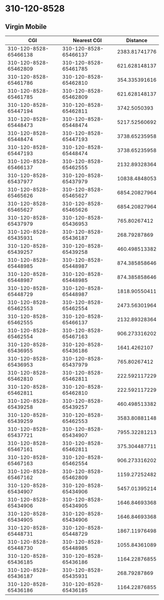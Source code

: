 # 310-120-8528
## Virgin Mobile


| CGI | Nearest CGI | Distance |
|-----|-------------|----------|
| 310-120-8528-65466138 | 310-120-8528-65466137 | 2383.81741776 |
| 310-120-8528-65462809 | 310-120-8528-65461785 | 621.628148137 |
| 310-120-8528-65461786 | 310-120-8528-65462810 | 354.335391616 |
| 310-120-8528-65461785 | 310-120-8528-65462809 | 621.628148137 |
| 310-120-8528-65447194 | 310-120-8528-65462811 | 3742.5050393 |
| 310-120-8528-65448473 | 310-120-8528-65448474 | 5217.52560692 |
| 310-120-8528-65448474 | 310-120-8528-65447193 | 3738.65235958 |
| 310-120-8528-65447193 | 310-120-8528-65448474 | 3738.65235958 |
| 310-120-8528-65466137 | 310-120-8528-65462555 | 2132.89328364 |
| 310-120-8528-65437977 | 310-120-8528-65437979 | 10838.4848053 |
| 310-120-8528-65465626 | 310-120-8528-65465627 | 6854.20827964 |
| 310-120-8528-65465627 | 310-120-8528-65465626 | 6854.20827964 |
| 310-120-8528-65437979 | 310-120-8528-65436953 | 765.80267412 |
| 310-120-8528-65435931 | 310-120-8528-65436187 | 268.79287869 |
| 310-120-8528-65439257 | 310-120-8528-65439258 | 460.498513382 |
| 310-120-8528-65448985 | 310-120-8528-65448987 | 874.385858646 |
| 310-120-8528-65448987 | 310-120-8528-65448985 | 874.385858646 |
| 310-120-8528-65448729 | 310-120-8528-65448987 | 1818.90550411 |
| 310-120-8528-65462553 | 310-120-8528-65462554 | 2473.56301964 |
| 310-120-8528-65462555 | 310-120-8528-65466137 | 2132.89328364 |
| 310-120-8528-65462554 | 310-120-8528-65467163 | 906.273316202 |
| 310-120-8528-65436955 | 310-120-8528-65436186 | 1641.4262107 |
| 310-120-8528-65436953 | 310-120-8528-65437979 | 765.80267412 |
| 310-120-8528-65462810 | 310-120-8528-65462811 | 222.592117229 |
| 310-120-8528-65462811 | 310-120-8528-65462810 | 222.592117229 |
| 310-120-8528-65439258 | 310-120-8528-65439257 | 460.498513382 |
| 310-120-8528-65439259 | 310-120-8528-65462553 | 3583.80881148 |
| 310-120-8528-65437721 | 310-120-8528-65434907 | 7955.32281213 |
| 310-120-8528-65467161 | 310-120-8528-65462811 | 375.304487711 |
| 310-120-8528-65467163 | 310-120-8528-65462554 | 906.273316202 |
| 310-120-8528-65467162 | 310-120-8528-65462809 | 1159.27252482 |
| 310-120-8528-65434907 | 310-120-8528-65434906 | 5457.01395214 |
| 310-120-8528-65434906 | 310-120-8528-65434905 | 1646.84693368 |
| 310-120-8528-65434905 | 310-120-8528-65434906 | 1646.84693368 |
| 310-120-8528-65448731 | 310-120-8528-65448729 | 1867.11976498 |
| 310-120-8528-65448730 | 310-120-8528-65448985 | 1055.84361089 |
| 310-120-8528-65436185 | 310-120-8528-65436186 | 1164.22876855 |
| 310-120-8528-65436187 | 310-120-8528-65435931 | 268.79287869 |
| 310-120-8528-65436186 | 310-120-8528-65436185 | 1164.22876855 |
